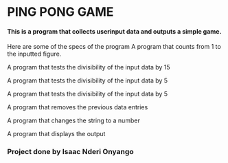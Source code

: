 # PING PONG GAME

#### This is a program that collects userinput data and outputs a simple game.

Here are some of the specs of the program
A program that counts from 1 to the inputted figure.

A program that tests the divisibility of the input data by 15

A program that tests the divisibility of the input data by 5 

A program that tests the divisibility of the input data by 5 

A program that removes the previous data entries

A program that changes the string to a number

A program that displays the output

### Project done by Isaac Nderi Onyango
